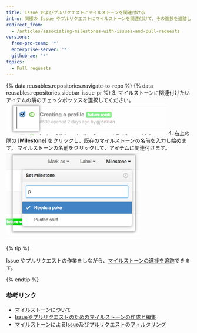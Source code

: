 ```yaml
---
title: Issue およびプルリクエストにマイルストーンを関連付ける
intro: 同様の Issue やプルリクエストにマイルストーンを関連付けて、その進捗を追跡しやすくできます。
redirect_from:
  - /articles/associating-milestones-with-issues-and-pull-requests
versions:
  free-pro-team: '*'
  enterprise-server: '*'
  github-ae: '*'
topics:
  - Pull requests
---
```


{% data reusables.repositories.navigate-to-repo %}
{% data reusables.repositories.sidebar-issue-pr %}
3. マイルストーンに関連付けたいアイテムの隣のチェックボックスを選択してください。 ![Issue のメタデータチェックボックス](/assets/images/help/issues/issues_assign_checkbox.png)
4. 右上の隅の [**Milestone**] をクリックし、[既存のマイルストーン](/articles/creating-and-editing-milestones-for-issues-and-pull-requests)の名前を入力し始めます。 マイルストーンの名前をクリックして、アイテムに関連付けます。 ![Issue のマイルストーン割り当てドロップダウンメニュー](/assets/images/help/issues/issues_assigning_milestone_dropdown.png)

{% tip %}

Issue やプルリクエストの作業をしながら、[マイルストーンの進捗を追跡](/articles/viewing-your-milestone-s-progress)できます。

{% endtip %}

### 参考リンク

- [マイルストーンについて](/articles/about-milestones)
- [Issueやプルリクエストのためのマイルストーンの作成と編集](/articles/creating-and-editing-milestones-for-issues-and-pull-requests)
- [マイルストーンによるIssue及びプルリクエストのフィルタリング](/articles/filtering-issues-and-pull-requests-by-milestone)
